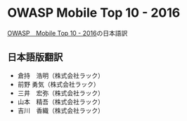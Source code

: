 # OWASP Mobile Top 10 - 2016
[OWASP　Mobile Top 10 - 2016](https://www.owasp.org/index.php/Mobile_Top_10_2016-Top_10)の日本語訳

## 日本語版翻訳
 - 倉持　浩明（株式会社ラック）
 - 前野  勇気（株式会社ラック） 
 - 三井　宏弥（株式会社ラック）
 - 山本　精吾（株式会社ラック）
 - 吉川　香織（株式会社ラック）
